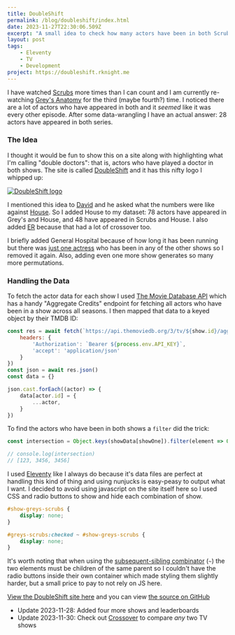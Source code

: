 ```yaml
---
title: DoubleShift
permalink: /blog/doubleshift/index.html
date: 2023-11-27T22:30:06.509Z
excerpt: "A small idea to check how many actors have been in both Scrubs and Grey's Anatomy turned into a much bigger thing"
layout: post
tags:
    - Eleventy
    - TV
    - Development
project: https://doubleshift.rknight.me
---
```


I have watched [Scrubs](https://www.themoviedb.org/tv/4556-scrubs) more times than I can count and I am currently re-watching [Grey's Anatomy](https://www.themoviedb.org/tv/1416-grey-s-anatomy) for the third (maybe fourth?) time. I noticed there are a lot of actors who have appeared in both and it _seemed_ like it was every other episode. After some data-wrangling I have an actual answer: 28 actors have appeared in both series.

### The Idea

I thought it would be fun to show this on a site along with highlighting what I'm calling "double doctors": that is, actors who have played a doctor in both shows. The site is called [DoubleShift](https://doubleshift.rknight.me) and it has this nifty logo I whipped up:

[![DoubleShift logo](https://cdn.rknight.me/site/double-shift-logo.png)](https://doubleshift.rknight.me)


I mentioned this idea to [David](https://mas.to/@_dreaves) and he asked what the numbers were like against [House](https://www.themoviedb.org/tv/1408-house). So I added House to my dataset: 78 actors have appeared in Grey's and House, and 48 have appeared in Scrubs and House. I also added [ER](https://www.themoviedb.org/tv/4588-er?language=en-GB) because that had a lot of crossover too.

I briefly added General Hospital because of how long it has been running but there was [just one actress](https://www.themoviedb.org/person/36216-cynthia-watros) who has been in any of the other shows so I removed it again. Also, adding even one more show generates so many more permutations. 

### Handling the Data

To fetch the actor data for each show I used [The Movie Database API](https://developer.themoviedb.org/reference/intro/getting-started) which has a handy "Aggregate Credits" endpoint for fetching all actors who have been in a show across all seasons. I then mapped that data to a keyed object by their TMDB ID:

```js
const res = await fetch(`https://api.themoviedb.org/3/tv/${show.id}/aggregate_credits?&series_id=1416&language=en-US`, {
	headers: {
		'Authorization': `Bearer ${process.env.API_KEY}`,
		'accept': 'application/json'
	}
})
const json = await res.json()
const data = {}

json.cast.forEach((actor) => {
	data[actor.id] = {
		...actor,
	}
})
```

To find the actors who have been in both shows a `filter` did the trick:

```js
const intersection = Object.keys(showData[showOne]).filter(element => Object.keys(showData[showTwo]).includes(element))

// console.log(intersection)
// [123, 3456, 3456]
```

I used [Eleventy](https://11ty.dev) like I always do because it's data files are perfect at handling this kind of thing and using nunjucks is easy-peasy to output what I want. I decided to avoid using javascript on the site itself here so I used CSS and radio buttons to show and hide each combination of show.

```css
#show-greys-scrubs {
	display: none;
}

#greys-scrubs:checked ~ #show-greys-scrubs {
	display: none;
}
```

It's worth noting that when using the [subsequent-sibling combinator](https://developer.mozilla.org/en-US/docs/Web/CSS/Subsequent-sibling_combinator) (`~`) the two elements must be children of the same parent so I couldn't have the radio buttons inside their own container which made styling them slightly harder, but a small price to pay to not rely on JS here.

[View the DoubleShift site here](https://doubleshift.rknight.me) and you can view [the source on GitHub](https://github.com/rknightuk/doubleshift)

- Update 2023-11-28: Added four more shows and leaderboards
- Update 2023-11-30: Check out [Crossover](/crossover) to compare _any_ two TV shows